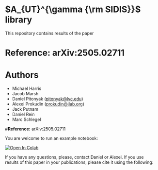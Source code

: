 # $A_{UT}^{\gamma {\rm SIDIS}}$ library

This repository contains results of the paper

# **Reference:** arXiv:2505.02711

# **Authors**
* Michael Harris
* Jacob Marsh
* Daniel Pitonyak (pitonyak@lvc.edu)
* Alexei Prokudin (prokudin@jlab.org)
* Jack Putnam
* Daniel Rein
* Marc Schlegel

#**Reference:** arXiv:2505.02711

You are welcome to run an example notebook:


<a target="_blank" href="https://colab.research.google.com/github/pitonyak25/AUT_gamSIDIS_lib/blob/main/AUT_gamSIDIS_public.ipynb">
  <img src="https://colab.research.google.com/assets/colab-badge.svg" alt="Open In Colab"/>
</a>

If you have any questions, please, contact Daniel or Alexei. If you use results of this paper in your publications, please cite it using the following:

